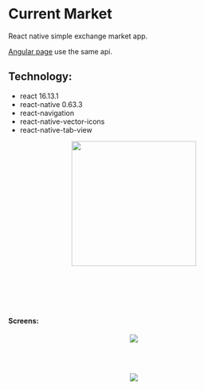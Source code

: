 # Current Market 
React native simple exchange market app. 

[Angular page](https://github.com/Boryszs/Current-Market-Front) use the same api. 

## Technology:
- react 16.13.1
- react-native 0.63.3
- react-navigation
- react-native-vector-icons
- react-native-tab-view  

<p align="center">
  <img src="https://pajaaleksic.com/wp-content/uploads/2019/07/react-native-workshop.jpg" width="250"/>
</p>
    <br><br><br><br>
<h4>Screens:</h4>
<p align="center">
  <img src="https://user-images.githubusercontent.com/62262900/110973800-004ad200-835e-11eb-9935-28d8bb4de989.gif"/>
</p>
<br><br>
<p align="center">
  <img src="https://user-images.githubusercontent.com/62262900/110974386-c4643c80-835e-11eb-8c71-fd748e219e09.gif"/>
</p>
